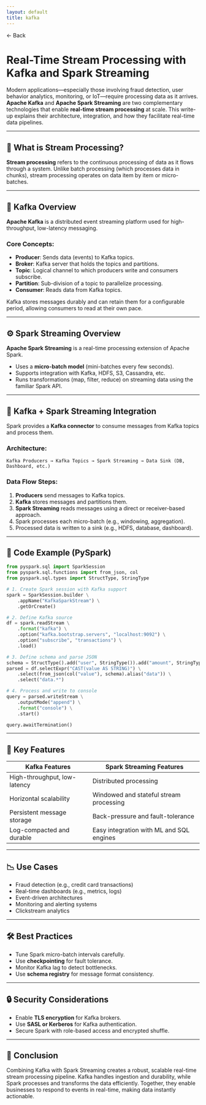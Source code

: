 ```yaml
---
layout: default
title: kafka 
---
```


<a href="https://anish7600.github.io/technical-writeups" style="text-decoration: none;">← Back</a>


# Real-Time Stream Processing with Kafka and Spark Streaming

Modern applications—especially those involving fraud detection, user behavior analytics, monitoring, or IoT—require processing data as it arrives. **Apache Kafka** and **Apache Spark Streaming** are two complementary technologies that enable **real-time stream processing** at scale. This write-up explains their architecture, integration, and how they facilitate real-time data pipelines.

---

## 🔁 What is Stream Processing?

**Stream processing** refers to the continuous processing of data as it flows through a system. Unlike batch processing (which processes data in chunks), stream processing operates on data item by item or micro-batches.

---

## 🧱 Kafka Overview

**Apache Kafka** is a distributed event streaming platform used for high-throughput, low-latency messaging.

### Core Concepts:

* **Producer**: Sends data (events) to Kafka topics.
* **Broker**: Kafka server that holds the topics and partitions.
* **Topic**: Logical channel to which producers write and consumers subscribe.
* **Partition**: Sub-division of a topic to parallelize processing.
* **Consumer**: Reads data from Kafka topics.

Kafka stores messages durably and can retain them for a configurable period, allowing consumers to read at their own pace.

---

## ⚙️ Spark Streaming Overview

**Apache Spark Streaming** is a real-time processing extension of Apache Spark.

* Uses a **micro-batch model** (mini-batches every few seconds).
* Supports integration with Kafka, HDFS, S3, Cassandra, etc.
* Runs transformations (map, filter, reduce) on streaming data using the familiar Spark API.

---

## 🔌 Kafka + Spark Streaming Integration

Spark provides a **Kafka connector** to consume messages from Kafka topics and process them.

### Architecture:

```
Kafka Producers → Kafka Topics → Spark Streaming → Data Sink (DB, Dashboard, etc.)
```

### Data Flow Steps:

1. **Producers** send messages to Kafka topics.
2. **Kafka** stores messages and partitions them.
3. **Spark Streaming** reads messages using a direct or receiver-based approach.
4. Spark processes each micro-batch (e.g., windowing, aggregation).
5. Processed data is written to a sink (e.g., HDFS, database, dashboard).

---

## 🧪 Code Example (PySpark)

```python
from pyspark.sql import SparkSession
from pyspark.sql.functions import from_json, col
from pyspark.sql.types import StructType, StringType

# 1. Create Spark session with Kafka support
spark = SparkSession.builder \
    .appName("KafkaSparkStream") \
    .getOrCreate()

# 2. Define Kafka source
df = spark.readStream \
    .format("kafka") \
    .option("kafka.bootstrap.servers", "localhost:9092") \
    .option("subscribe", "transactions") \
    .load()

# 3. Define schema and parse JSON
schema = StructType().add("user", StringType()).add("amount", StringType())
parsed = df.selectExpr("CAST(value AS STRING)") \
    .select(from_json(col("value"), schema).alias("data")) \
    .select("data.*")

# 4. Process and write to console
query = parsed.writeStream \
    .outputMode("append") \
    .format("console") \
    .start()

query.awaitTermination()
```

---

## 📌 Key Features

| Kafka Features               | Spark Streaming Features                 |
| ---------------------------- | ---------------------------------------- |
| High-throughput, low-latency | Distributed processing                   |
| Horizontal scalability       | Windowed and stateful stream processing  |
| Persistent message storage   | Back-pressure and fault-tolerance        |
| Log-compacted and durable    | Easy integration with ML and SQL engines |

---

## 📉 Use Cases

* Fraud detection (e.g., credit card transactions)
* Real-time dashboards (e.g., metrics, logs)
* Event-driven architectures
* Monitoring and alerting systems
* Clickstream analytics

---

## 🛠 Best Practices

* Tune Spark micro-batch intervals carefully.
* Use **checkpointing** for fault tolerance.
* Monitor Kafka lag to detect bottlenecks.
* Use **schema registry** for message format consistency.

---

## 🔒 Security Considerations

* Enable **TLS encryption** for Kafka brokers.
* Use **SASL or Kerberos** for Kafka authentication.
* Secure Spark with role-based access and encrypted shuffle.

---

## 🧠 Conclusion

Combining Kafka with Spark Streaming creates a robust, scalable real-time stream processing pipeline. Kafka handles ingestion and durability, while Spark processes and transforms the data efficiently. Together, they enable businesses to respond to events in real-time, making data instantly actionable.

